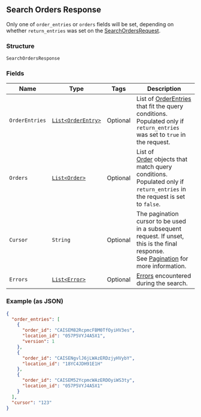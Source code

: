 ## Search Orders Response

Only one of `order_entries` or `orders` fields will be set, depending on whether
`return_entries` was set on the [SearchOrdersRequest](#type-searchorderrequest).

### Structure

`SearchOrdersResponse`

### Fields

| Name | Type | Tags | Description |
|  --- | --- | --- | --- |
| `OrderEntries` | [`List<OrderEntry>`](/doc/models/order-entry.md) | Optional | List of [OrderEntries](#type-orderentry) that fit the query<br>conditions. Populated only if `return_entries` was set to `true` in the request. |
| `Orders` | [`List<Order>`](/doc/models/order.md) | Optional | List of<br>[Order](#type-order) objects that match query conditions. Populated only if<br>`return_entries` in the request is set to `false`. |
| `Cursor` | `String` | Optional | The pagination cursor to be used in a subsequent request. If unset,<br>this is the final response.<br>See [Pagination](https://developer.squareup.com/docs/basics/api101/pagination) for more information. |
| `Errors` | [`List<Error>`](/doc/models/error.md) | Optional | [Errors](#type-error) encountered during the search. |

### Example (as JSON)

```json
{
  "order_entries": [
    {
      "order_id": "CAISEM82RcpmcFBM0TfOyiHV3es",
      "location_id": "057P5VYJ4A5X1",
      "version": 1
    },
    {
      "order_id": "CAISENgvlJ6jLWAzERDzjyHVybY",
      "location_id": "18YC4JDH91E1H"
    },
    {
      "order_id": "CAISEM52YcpmcWAzERDOyiWS3ty",
      "location_id": "057P5VYJ4A5X1"
    }
  ],
  "cursor": "123"
}
```

